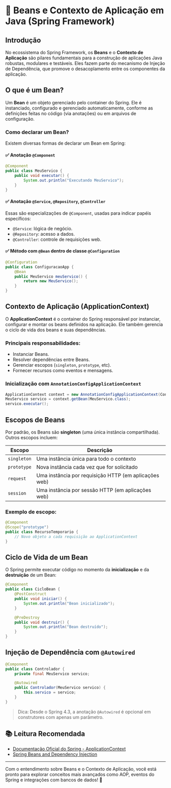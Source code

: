 # 📖 Beans e Contexto de Aplicação em Java (Spring Framework)

## Introdução

No ecossistema do Spring Framework, os **Beans** e o **Contexto de Aplicação** são pilares fundamentais para a construção de aplicações Java robustas, modulares e testáveis. Eles fazem parte do mecanismo de Injeção de Dependência, que promove o desacoplamento entre os componentes da aplicação.

## O que é um Bean?

Um **Bean** é um objeto gerenciado pelo container do Spring. Ele é instanciado, configurado e gerenciado automaticamente, conforme as definições feitas no código (via anotações) ou em arquivos de configuração.

### Como declarar um Bean?

Existem diversas formas de declarar um Bean em Spring:

#### ✅ Anotação `@Component`

```java
@Component
public class MeuServico {
    public void executar() {
        System.out.println("Executando MeuServico");
    }
}
```

#### ✅ Anotação `@Service`, `@Repository`, `@Controller`

Essas são especializações de `@Component`, usadas para indicar papéis específicos:

- `@Service`: lógica de negócio.
- `@Repository`: acesso a dados.
- `@Controller`: controle de requisições web.

#### ✅ Método com `@Bean` dentro de classe `@Configuration`

```java
@Configuration
public class ConfiguracaoApp {
    @Bean
    public MeuServico meuServico() {
        return new MeuServico();
    }
}
```

## Contexto de Aplicação (ApplicationContext)

O **ApplicationContext** é o container do Spring responsável por instanciar, configurar e montar os beans definidos na aplicação. Ele também gerencia o ciclo de vida dos beans e suas dependências.

### Principais responsabilidades:

- Instanciar Beans.
- Resolver dependências entre Beans.
- Gerenciar escopos (`singleton`, `prototype`, etc).
- Fornecer recursos como eventos e mensagens.

### Inicialização com `AnnotationConfigApplicationContext`

```java
ApplicationContext context = new AnnotationConfigApplicationContext(ConfiguracaoApp.class);
MeuServico servico = context.getBean(MeuServico.class);
servico.executar();
```

## Escopos de Beans

Por padrão, os Beans são **singleton** (uma única instância compartilhada). Outros escopos incluem:

| Escopo      | Descrição                                             |
| ----------- | ----------------------------------------------------- |
| `singleton` | Uma instância única para todo o contexto              |
| `prototype` | Nova instância cada vez que for solicitado            |
| `request`   | Uma instância por requisição HTTP (em aplicações web) |
| `session`   | Uma instância por sessão HTTP (em aplicações web)     |

### Exemplo de escopo:

```java
@Component
@Scope("prototype")
public class RecursoTemporario {
    // Novo objeto a cada requisição ao ApplicationContext
}
```

## Ciclo de Vida de um Bean

O Spring permite executar código no momento da **inicialização** e da **destruição** de um Bean:

```java
@Component
public class CicloBean {
    @PostConstruct
    public void iniciar() {
        System.out.println("Bean inicializado");
    }

    @PreDestroy
    public void destruir() {
        System.out.println("Bean destruído");
    }
}
```

## Injeção de Dependência com `@Autowired`

```java
@Component
public class Controlador {
    private final MeuServico servico;

    @Autowired
    public Controlador(MeuServico servico) {
        this.servico = servico;
    }
}
```

> Dica: Desde o Spring 4.3, a anotação `@Autowired` é opcional em construtores com apenas um parâmetro.

## 📚 Leitura Recomendada

- [Documentação Oficial do Spring - ApplicationContext](https://docs.spring.io/spring-framework/docs/current/reference/html/core.html#context-introduction)
- [Spring Beans and Dependency Injection](https://docs.spring.io/spring-framework/docs/current/reference/html/core.html#beans-introduction)

---

Com o entendimento sobre Beans e o Contexto de Aplicação, você está pronto para explorar conceitos mais avançados como AOP, eventos do Spring e integrações com bancos de dados! 🚀
